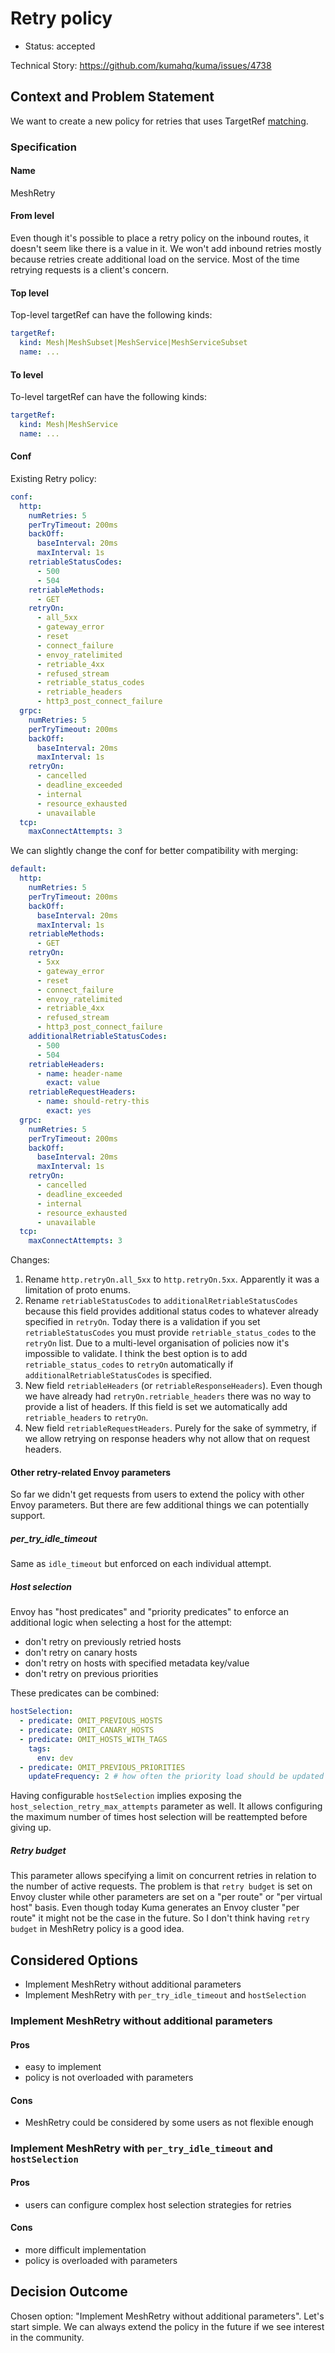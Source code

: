# Retry policy

* Status: accepted

Technical Story: https://github.com/kumahq/kuma/issues/4738

## Context and Problem Statement

We want to create a new policy for retries that uses TargetRef [matching](https://github.com/kumahq/kuma/blob/22c157d4adac7f518b1b49939c7e9ea4d2a1876c/docs/madr/decisions/005-policy-matching.md).

### Specification 

#### Name

MeshRetry

#### From level

Even though it's possible to place a retry policy on the inbound routes, 
it doesn't seem like there is a value in it.
We won't add inbound retries mostly because retries create additional load on the service.
Most of the time retrying requests is a client's concern.

#### Top level

Top-level targetRef can have the following kinds:

```yaml
targetRef:
  kind: Mesh|MeshSubset|MeshService|MeshServiceSubset
  name: ...
```

#### To level

To-level targetRef can have the following kinds:

```yaml
targetRef:
  kind: Mesh|MeshService
  name: ...
```

#### Conf

Existing Retry policy:

```yaml
conf:
  http:
    numRetries: 5
    perTryTimeout: 200ms
    backOff:
      baseInterval: 20ms
      maxInterval: 1s
    retriableStatusCodes:
      - 500
      - 504
    retriableMethods:
      - GET
    retryOn:
      - all_5xx
      - gateway_error
      - reset
      - connect_failure
      - envoy_ratelimited
      - retriable_4xx
      - refused_stream
      - retriable_status_codes
      - retriable_headers
      - http3_post_connect_failure
  grpc:
    numRetries: 5
    perTryTimeout: 200ms
    backOff:
      baseInterval: 20ms
      maxInterval: 1s
    retryOn:
      - cancelled
      - deadline_exceeded
      - internal
      - resource_exhausted
      - unavailable
  tcp:
    maxConnectAttempts: 3
```

We can slightly change the conf for better compatibility with merging:

```yaml
default:
  http:
    numRetries: 5
    perTryTimeout: 200ms
    backOff:
      baseInterval: 20ms
      maxInterval: 1s
    retriableMethods:
      - GET
    retryOn:
      - 5xx
      - gateway_error
      - reset
      - connect_failure
      - envoy_ratelimited
      - retriable_4xx
      - refused_stream
      - http3_post_connect_failure
    additionalRetriableStatusCodes:
      - 500
      - 504 
    retriableHeaders:
      - name: header-name
        exact: value
    retriableRequestHeaders:
      - name: should-retry-this
        exact: yes
  grpc:
    numRetries: 5
    perTryTimeout: 200ms
    backOff:
      baseInterval: 20ms
      maxInterval: 1s
    retryOn:
      - cancelled
      - deadline_exceeded
      - internal
      - resource_exhausted
      - unavailable
  tcp:
    maxConnectAttempts: 3
```

Changes:

1. Rename `http.retryOn.all_5xx` to `http.retryOn.5xx`. Apparently it was a limitation of proto enums.
2. Rename `retriableStatusCodes` to `additionalRetriableStatusCodes` 
because this field provides additional status codes to whatever already specified in `retryOn`.
Today there is a validation if you set `retriableStatusCodes` you must provide `retriable_status_codes` to the `retryOn` list. 
Due to a multi-level organisation of policies now it's impossible to validate.
I think the best option is to add `retriable_status_codes` to `retryOn` automatically if `additionalRetriableStatusCodes` is specified. 
3. New field `retriableHeaders` (or `retriableResponseHeaders`). Even though we have already had `retryOn.retriable_headers` 
there was no way to provide a list of headers. 
If this field is set we automatically add `retriable_headers` to `retryOn`.
4. New field `retriableRequestHeaders`. Purely for the sake of symmetry, 
if we allow retrying on response headers why not allow that on request headers. 

#### Other retry-related Envoy parameters

So far we didn't get requests from users to extend the policy with other Envoy parameters.
But there are few additional things we can potentially support.

##### per_try_idle_timeout

Same as `idle_timeout` but enforced on each individual attempt.

##### Host selection

Envoy has "host predicates" and "priority predicates" to enforce an additional logic 
when selecting a host for the attempt:

* don't retry on previously retried hosts
* don't retry on canary hosts
* don't retry on hosts with specified metadata key/value
* don't retry on previous priorities

These predicates can be combined:

```yaml
hostSelection:
  - predicate: OMIT_PREVIOUS_HOSTS
  - predicate: OMIT_CANARY_HOSTS
  - predicate: OMIT_HOSTS_WITH_TAGS
    tags:
      env: dev
  - predicate: OMIT_PREVIOUS_PRIORITIES
    updateFrequency: 2 # how often the priority load should be updated based on previously attempted priorities                                                                                             
```

Having configurable `hostSelection` implies exposing the `host_selection_retry_max_attempts` parameter as well.
It allows configuring the maximum number of times host selection will be reattempted before giving up.

##### Retry budget

This parameter allows specifying a limit on concurrent retries in relation to the number of active requests.
The problem is that `retry budget` is set on Envoy cluster 
while other parameters are set on a "per route" or "per virtual host" basis.
Even though today Kuma generates an Envoy cluster "per route" it might not be the case in the future.
So I don't think having `retry budget` in MeshRetry policy is a good idea.

## Considered Options

* Implement MeshRetry without additional parameters
* Implement MeshRetry with `per_try_idle_timeout` and `hostSelection`

### Implement MeshRetry without additional parameters

#### Pros

* easy to implement
* policy is not overloaded with parameters

#### Cons

* MeshRetry could be considered by some users as not flexible enough 

### Implement MeshRetry with `per_try_idle_timeout` and `hostSelection`

#### Pros

* users can configure complex host selection strategies for retries

#### Cons

* more difficult implementation
* policy is overloaded with parameters

## Decision Outcome

Chosen option: "Implement MeshRetry without additional parameters". 
Let's start simple. 
We can always extend the policy in the future if we see interest in the community. 